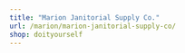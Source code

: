 ```yaml
---
title: "Marion Janitorial Supply Co."
url: /marion/marion-janitorial-supply-co/
shop: doityourself
---
```

